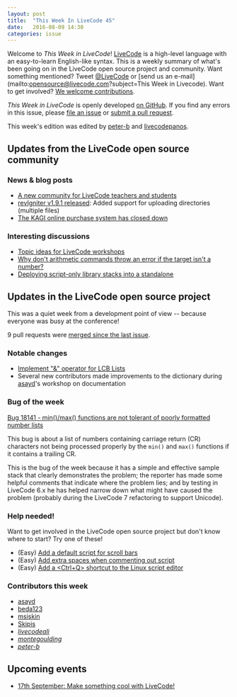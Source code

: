 ```yaml
---
layout: post
title:  "This Week In LiveCode 45"
date:   2016-08-09 14:30
categories: issue
---
```


Welcome to *This Week in LiveCode*!  [LiveCode](https://livecode.com/) is a
high-level language with an easy-to-learn English-like syntax.  This is a
weekly summary of what's been going on in the LiveCode open source project and
community.  Want something mentioned?  Tweet
[@LiveCode](https://twitter.com/LiveCode) or
[send us an e-mail](mailto:opensource@livecode.com?subject=This Week in Livecode).
Want to get involved?
[We welcome contributions](https://github.com/livecode/livecode).

*This Week in LiveCode* is openly developed
[on GitHub](https://github.com/livecode/this-week-in-livecode).
If you find any errors in this issue, please
[file an issue](https://github.com/livecode/this-week-in-livecode/issues) or
[submit a pull request](https://github.com/livecode/this-week-in-livecode/pulls).

This week's edition was edited by [peter-b](https://github.com/peter-b) and
[livecodepanos](https://github.com/livecodepanos).

## Updates from the LiveCode open source community

### News & blog posts

- [A new community for LiveCode teachers and students](http://forums.livecode.com/viewtopic.php?f=107&t=27728)
- [revIgniter v1.9.1 released](http://revigniter.com/news/newsitem/revIgniter_v1.9.1_Released): Added support for uploading directories (multiple files)
- [The KAGI online purchase system has closed down](http://lists.runrev.com/pipermail/use-livecode/2016-August/229538.html)

### Interesting discussions

- [Topic ideas for LiveCode workshops](http://lists.runrev.com/pipermail/use-livecode/2016-August/229621.html)
- [Why don't arithmetic commands throw an error if the target isn't a number?](http://quality.livecode.com/show_bug.cgi?id=18136)
- [Deploying script-only library stacks into a standalone](http://forums.livecode.com/viewtopic.php?f=49&t=27659)

## Updates in the LiveCode open source project

This was a quiet week from a development point of view -- because everyone was
busy at the conference!

9 pull requests were [merged since the last issue](https://github.com/search?l=&o=asc&s=created&type=Issues&utf8=%E2%9C%93&q=org%3Alivecode+is%3Apublic+is%3Apr+is%3Amerged+merged%3A2016-08-01..2016-08-07).

### Notable changes

- [Implement "&" operator for LCB Lists](https://github.com/livecode/livecode/pull/4330)
- Several new contributors made improvements to the dictionary during
  [asayd](https://github.com/asayd)'s workshop on documentation

### Bug of the week

[Bug 18141 - min()/max() functions are not tolerant of poorly formatted number lists](http://quality.livecode.com/show_bug.cgi?id=18141)

This bug is about a list of numbers containing carriage return (CR) characters
not being processed properly by the `min()` and `max()` functions if it contains
a trailing CR.

This is the bug of the week because it has a simple and effective sample stack
that clearly demonstrates the problem; the reporter has made some helpful
comments that indicate where the problem lies; and by testing in LiveCode 6.x he
has helped narrow down what might have caused the problem (probably during the
LiveCode 7 refactoring to support Unicode).

### Help needed!

Want to get involved in the LiveCode open source project but don't know where
to start?  Try one of these!

- (Easy) [Add a default script for scroll bars](http://quality.livecode.com/show_bug.cgi?id=17851)
- (Easy) [Add extra spaces when commenting out script](http://quality.livecode.com/show_bug.cgi?id=8260)
- (Easy) [Add a &lt;Ctrl+Q&gt; shortcut to the Linux script editor](http://quality.livecode.com/show_bug.cgi?id=17435)

### Contributors this week

- [asayd](https://github.com/asayd)
- [beda123](https://github.com/beda123)
- [msiskin](https://github.com/msiskin)
- [Skipis](https://github.com/Skipis)
- *[livecodeali](https://github.com/livecodeali)*
- *[montegoulding](https://github.com/montegoulding)*
- *[peter-b](https://github.com/peter-b)*

## Upcoming events

* [17th September: Make something cool with LiveCode!](http://www.meetup.com/The-THINQTANQ-Events-Meetups-and-More-in-Plymouth/events/226749341/)
